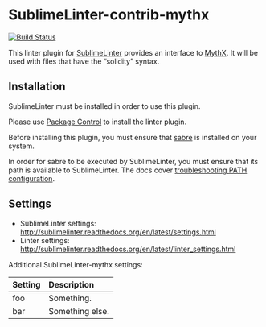 SublimeLinter-contrib-mythx
===========================

[![Build Status](https://travis-ci.org/SublimeLinter/SublimeLinter-contrib-__linter__.svg?branch=master)](https://travis-ci.org/SublimeLinter/SublimeLinter-contrib-__linter__)

This linter plugin for [SublimeLinter](https://github.com/SublimeLinter/SublimeLinter) provides an interface to [MythX](https://mythx.io). It will be used with files that have the “solidity” syntax.

## Installation
SublimeLinter must be installed in order to use this plugin. 

Please use [Package Control](https://packagecontrol.io) to install the linter plugin.

Before installing this plugin, you must ensure that [sabre](https://www.github.com/b-mueller/sabre) is installed on your system.

In order for sabre to be executed by SublimeLinter, you must ensure that its path is available to SublimeLinter. The docs cover [troubleshooting PATH configuration](http://sublimelinter.readthedocs.io/en/latest/troubleshooting.html#finding-a-linter-executable).

## Settings
- SublimeLinter settings: http://sublimelinter.readthedocs.org/en/latest/settings.html
- Linter settings: http://sublimelinter.readthedocs.org/en/latest/linter_settings.html

Additional SublimeLinter-mythx settings:

|Setting|Description    |
|:------|:--------------|
|foo    |Something.     |
|bar    |Something else.|
